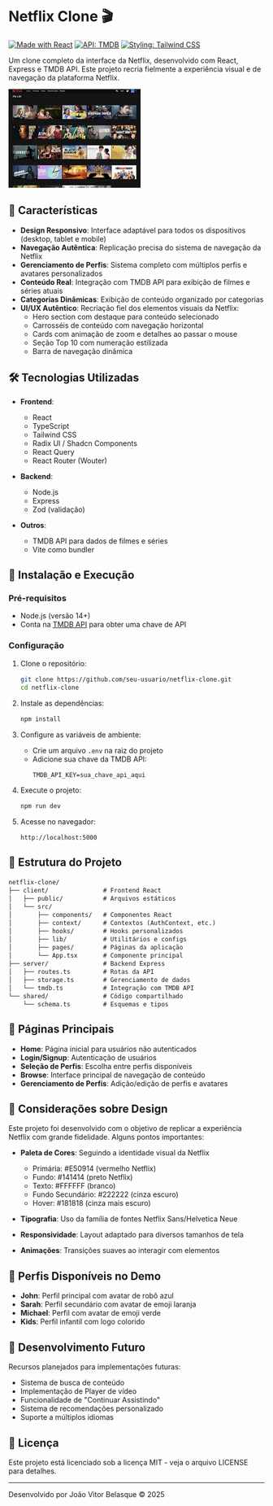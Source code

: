 # Netflix Clone 🎬

[![Made with React](https://img.shields.io/badge/Made%20with-React-61DAFB?style=flat-square&logo=react&logoColor=white)](https://reactjs.org/)
[![API: TMDB](https://img.shields.io/badge/API-TMDB-01d277?style=flat-square&logo=themoviedatabase&logoColor=white)](https://www.themoviedb.org/)
[![Styling: Tailwind CSS](https://img.shields.io/badge/Styling-Tailwind%20CSS-38B2AC?style=flat-square&logo=tailwindcss&logoColor=white)](https://tailwindcss.com/)

Um clone completo da interface da Netflix, desenvolvido com React, Express e TMDB API. Este projeto recria fielmente a experiência visual e de navegação da plataforma Netflix.

![Netflix Clone Screenshot](client/public/assets/images%20(9).jpg)

## 🌟 Características

- **Design Responsivo**: Interface adaptável para todos os dispositivos (desktop, tablet e mobile)
- **Navegação Autêntica**: Replicação precisa do sistema de navegação da Netflix
- **Gerenciamento de Perfis**: Sistema completo com múltiplos perfis e avatares personalizados
- **Conteúdo Real**: Integração com TMDB API para exibição de filmes e séries atuais
- **Categorias Dinâmicas**: Exibição de conteúdo organizado por categorias
- **UI/UX Autêntico**: Recriação fiel dos elementos visuais da Netflix:
  - Hero section com destaque para conteúdo selecionado
  - Carrosséis de conteúdo com navegação horizontal
  - Cards com animação de zoom e detalhes ao passar o mouse
  - Seção Top 10 com numeração estilizada
  - Barra de navegação dinâmica

## 🛠️ Tecnologias Utilizadas

- **Frontend**:
  - React
  - TypeScript
  - Tailwind CSS
  - Radix UI / Shadcn Components
  - React Query
  - React Router (Wouter)

- **Backend**:
  - Node.js
  - Express
  - Zod (validação)

- **Outros**:
  - TMDB API para dados de filmes e séries
  - Vite como bundler

## 🚀 Instalação e Execução

### Pré-requisitos

- Node.js (versão 14+)
- Conta na [TMDB API](https://www.themoviedb.org/documentation/api) para obter uma chave de API

### Configuração

1. Clone o repositório:
   ```bash
   git clone https://github.com/seu-usuario/netflix-clone.git
   cd netflix-clone
   ```

2. Instale as dependências:
   ```bash
   npm install
   ```

3. Configure as variáveis de ambiente:
   - Crie um arquivo `.env` na raiz do projeto
   - Adicione sua chave da TMDB API:
     ```
     TMDB_API_KEY=sua_chave_api_aqui
     ```

4. Execute o projeto:
   ```bash
   npm run dev
   ```

5. Acesse no navegador:
   ```
   http://localhost:5000
   ```

## 📁 Estrutura do Projeto

```
netflix-clone/
├── client/               # Frontend React
│   ├── public/           # Arquivos estáticos
│   └── src/
│       ├── components/   # Componentes React
│       ├── context/      # Contextos (AuthContext, etc.)
│       ├── hooks/        # Hooks personalizados
│       ├── lib/          # Utilitários e configs
│       ├── pages/        # Páginas da aplicação
│       └── App.tsx       # Componente principal
├── server/               # Backend Express
│   ├── routes.ts         # Rotas da API
│   ├── storage.ts        # Gerenciamento de dados
│   └── tmdb.ts           # Integração com TMDB API
└── shared/               # Código compartilhado
    └── schema.ts         # Esquemas e tipos
```

## 🎯 Páginas Principais

- **Home**: Página inicial para usuários não autenticados
- **Login/Signup**: Autenticação de usuários
- **Seleção de Perfis**: Escolha entre perfis disponíveis
- **Browse**: Interface principal de navegação de conteúdo
- **Gerenciamento de Perfis**: Adição/edição de perfis e avatares

## 💭 Considerações sobre Design

Este projeto foi desenvolvido com o objetivo de replicar a experiência Netflix com grande fidelidade. Alguns pontos importantes:

- **Paleta de Cores**: Seguindo a identidade visual da Netflix
  - Primária: #E50914 (vermelho Netflix)
  - Fundo: #141414 (preto Netflix)
  - Texto: #FFFFFF (branco)
  - Fundo Secundário: #222222 (cinza escuro)
  - Hover: #181818 (cinza mais escuro)

- **Tipografia**: Uso da família de fontes Netflix Sans/Helvetica Neue
- **Responsividade**: Layout adaptado para diversos tamanhos de tela
- **Animações**: Transições suaves ao interagir com elementos

## 👤 Perfis Disponíveis no Demo

- **John**: Perfil principal com avatar de robô azul
- **Sarah**: Perfil secundário com avatar de emoji laranja
- **Michael**: Perfil com avatar de emoji verde
- **Kids**: Perfil infantil com logo colorido

## 🧪 Desenvolvimento Futuro

Recursos planejados para implementações futuras:

- Sistema de busca de conteúdo
- Implementação de Player de vídeo
- Funcionalidade de "Continuar Assistindo"
- Sistema de recomendações personalizado
- Suporte a múltiplos idiomas

## 📄 Licença

Este projeto está licenciado sob a licença MIT - veja o arquivo LICENSE para detalhes.

---

Desenvolvido por João Vitor Belasque © 2025